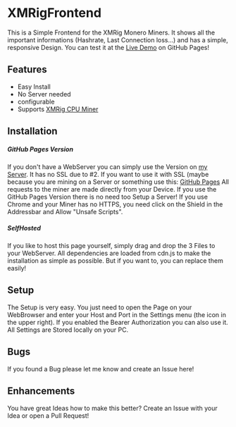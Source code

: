 # XMRigFrontend
This is a Simple Frontend for the XMRig Monero Miners.
It shows all the important informations (Hashrate, Last Connection loss...) and has a simple, responsive Design.
You can test it at the [Live Demo](https://dunklestoast.github.io/XMRigFrontend/index.html) on GitHub Pages!

## Features
- Easy Install
- No Server needed
- configurable
- Supports [XMRig CPU Miner](https://github.com/xmrig/xmrig)


## Installation
##### GitHub Pages Version
If you don't have a WebServer you can simply use the Version on [my Server](http://xmrig.dunklestoast.de/).
It has no SSL due to #2. If you want to use it with SSL (maybe because you are mining on a Server or something use this: [GitHub Pages](https://dunklestoast.github.io/XMRigFrontend/index.html)
All requests to the miner are made directly from your Device. If you use the GitHub Pages Version there is no need too Setup a Server! If you use Chrome and your Miner has no HTTPS, you need click on the Shield in the Addressbar and Allow "Unsafe Scripts". 

##### SelfHosted
If you like to host this page yourself, simply drag and drop the 3 Files to your WebServer. All dependencies are loaded from cdn.js to make the installation as simple as possible. But if you want to, you can replace them easily!

## Setup
The Setup is very easy.
You just need to open the Page on your WebBrowser and enter your Host and Port in the Settings menu (the icon in the upper right). If you enabled the Bearer Authorization you can also use it. All Settings are Stored locally on your PC.

## Bugs
If you found a Bug please let me know and create an Issue here!

## Enhancements
You have great Ideas how to make this better?
Create an Issue with your Idea or open a Pull Request!
